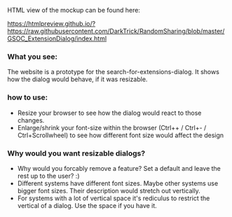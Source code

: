 HTML view of the mockup can be found here:

https://htmlpreview.github.io/?https://raw.githubusercontent.com/DarkTrick/RandomSharing/blob/master/GSOC_ExtensionDialog/index.html

### What you see:
The website is a prototype for the search-for-extensions-dialog. It shows how the dialog would behave, if it was resizable.

### how to use:
- Resize your browser to see how the dialog would react to those changes.
- Enlarge/shrink your font-size within the browser (Ctrl++ / Ctrl+- / Ctrl+Scrollwheel) to see 
  how different font size would affect the design

### Why would you want resizable dialogs?
- Why would you forcably remove a feature? Set a default and leave the rest up to the user? :)
- Different systems have different font sizes. Maybe other systems use bigger font sizes. Their description would stretch out vertically.
- For systems with a lot of vertical space it's rediculus to restrict the vertical of a dialog. Use the space if you have it.
